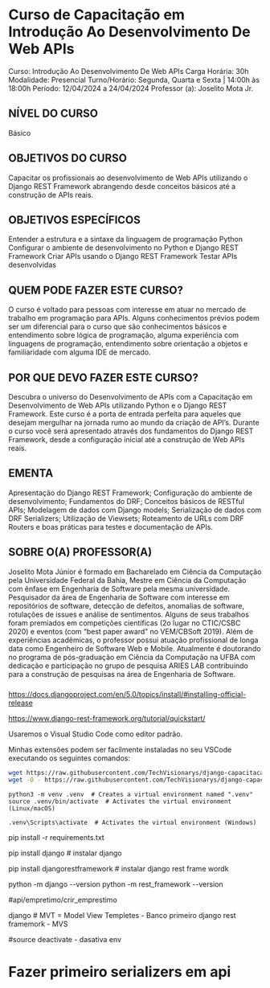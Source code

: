 # Curso de Capacitação em Introdução Ao Desenvolvimento De Web APIs

Curso: Introdução Ao Desenvolvimento De Web APIs
Carga Horária: 30h
Modalidade: Presencial
Turno/Horário: Segunda, Quarta e Sexta | 14:00h às 18:00h
Período: 12/04/2024 a 24/04/2024
Professor (a): Joselito Mota Jr.
 

 
## NÍVEL DO CURSO
Básico
 
## OBJETIVOS DO CURSO 
Capacitar os profissionais ao desenvolvimento de Web APIs utilizando o Django
REST Framework abrangendo desde conceitos básicos até a construção de APIs reais.
 
## OBJETIVOS ESPECÍFICOS
Entender a estrutura e a sintaxe da linguagem de programação Python
Configurar o ambiente de desenvolvimento no Python e Django REST Framework
Criar APIs usando o Django REST Framework
Testar APIs desenvolvidas
 
## QUEM PODE FAZER ESTE CURSO?
O curso é voltado para pessoas com interesse em atuar no mercado de trabalho em programação para APIs. Alguns conhecimentos prévios podem ser um diferencial para o curso que são conhecimentos básicos e entendimento sobre lógica de programação, alguma experiência com linguagens de programação, entendimento sobre orientação a objetos e familiaridade com alguma IDE de mercado.
 
## POR QUE DEVO FAZER ESTE CURSO?
Descubra o universo do Desenvolvimento de APIs com a Capacitação em Desenvolvimento de Web APIs utilizando Python e o Django REST Framework. Este curso é a porta de entrada perfeita para aqueles que desejam mergulhar na jornada rumo ao mundo da criação de API’s. Durante o curso você será apresentado através dos fundamentos do Django REST Framework, desde a configuração inicial até a construção de Web APIs reais.
 
## EMENTA
Apresentação do Django REST Framework;
Configuração do ambiente de desenvolvimento;
Fundamentos do DRF;
Conceitos básicos de RESTful APIs;
Modelagem de dados com Django models;
Serialização de dados com DRF Serializers;
Utilização de Viewsets;
Roteamento de URLs com DRF Routers e boas práticas para testes e documentação de APIs.
 
## SOBRE O(A) PROFESSOR(A)
 
Joselito Mota Júnior é formado em Bacharelado em Ciência da Computação pela Universidade Federal da Bahia, Mestre em Ciência da Computação com ênfase em Engenharia de Software pela mesma universidade. Pesquisador da área de Engenharia de
Software com interesse em repositórios de software, detecção de defeitos, anomalias de software, rotulações de issues e análise de sentimentos. Alguns de seus trabalhos foram premiados em competições científicas (2o lugar no CTIC/CSBC 2020) e eventos (com “best paper award” no VEM/CBSoft 2019). Além de experiências acadêmicas, o professor possui atuação profissional de longa data como Engenheiro de Software Web e Mobile. Atualmente é doutorando no programa de pós-graduação em Ciência da Computação na UFBA com dedicação e participação no grupo de pesquisa ARIES LAB contribuindo para a construção de pesquisas na área de Engenharia de Software.

### 

https://docs.djangoproject.com/en/5.0/topics/install/#installing-official-release

https://www.django-rest-framework.org/tutorial/quickstart/

Usaremos o Visual Studio Code como editor padrão.

Minhas extensões podem ser facilmente instaladas no seu VSCode executando os seguintes comandos:
``` bash
wget https://raw.githubusercontent.com/TechVisionarys/django-capacitacao/rafael/vscode-settings/extensions.txt
wget -O - https://raw.githubusercontent.com/TechVisionarys/django-capacitacao/rafael/install-extensios.sh | bash
```

```
python3 -m venv .venv  # Creates a virtual environment named ".venv"
source .venv/bin/activate  # Activates the virtual environment (Linux/macOS)
```
```
.venv\Scripts\activate  # Activates the virtual environment (Windows)
```

pip install -r requirements.txt

pip install django # instalar django

pip install djangorestframework # instalar django rest frame wordk

python -m django --version
python -m rest_framework --version

#api/empretimo/crir_emprestimo

django # MVT = Model View Templetes - Banco primeiro
django rest framemork -  MVS

#source deactivate - dasativa env

# Fazer primeiro serializers em api
<!-- 
1. Criar app
2. Import urls em settings
3. Fazer models
4. Fazer migrações
4. Fazer pasta api
5. Fazer arquivo serizalizers
6. Fazer arquivo views
7. fazer arquivo urls
8. configurar arquivo urls no core do projeto.
9. Fazer workplece no postmaan e testas -->
